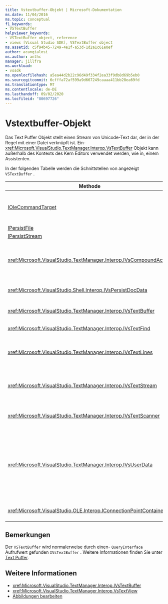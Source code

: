 ```yaml
---
title: Vstextbuffer-Objekt | Microsoft-Dokumentation
ms.date: 11/04/2016
ms.topic: conceptual
f1_keywords:
- VSTextBuffer
helpviewer_keywords:
- VSTextBuffer object, reference
- views [Visual Studio SDK], VSTextBuffer object
ms.assetid: c5f94b45-7249-4e1f-a53d-1d2a1c61e0ef
author: acangialosi
ms.author: anthc
manager: jillfra
ms.workload:
- vssdk
ms.openlocfilehash: a5ea44d2b22c96d49f334f2ea33f9db8d69b5eb0
ms.sourcegitcommit: 6cfffa72af599a9d667249caaaa411bb28ea69fd
ms.translationtype: MT
ms.contentlocale: de-DE
ms.lasthandoff: 09/02/2020
ms.locfileid: "80697726"
---
```

# <a name="vstextbuffer-object"></a>Vstextbuffer-Objekt
Das Text Puffer Objekt stellt einen Stream von Unicode-Text dar, der in der Regel mit einer Datei verknüpft ist. Ein- <xref:Microsoft.VisualStudio.TextManager.Interop.VsTextBuffer> Objekt kann außerhalb des Kontexts des Kern Editors verwendet werden, wie in, einem Assistenten.

 In der folgenden Tabelle werden die Schnittstellen von angezeigt `VSTextBuffer` .

|Methode|BESCHREIBUNG|
|------------|-----------------|
|[IOleCommandTarget](/windows/desktop/api/docobj/nn-docobj-iolecommandtarget)|Standard-OLE-Schnittstelle. Wird für die rückgängig-/Wiederholungs-Behandlung im Puffer verwendet.|
|[IPersistFile](/windows/desktop/api/objidl/nn-objidl-ipersistfile)|Standard-OLE-Schnittstelle.|
|[IPersistStream](/windows/desktop/api/objidl/nn-objidl-ipersiststream)|Standard-OLE-Schnittstelle.|
|<xref:Microsoft.VisualStudio.TextManager.Interop.IVsCompoundAction>|Ermöglicht die Erstellung von zuordnungsaktionen (d. h. Aktionen, die in einer einzelnen Rückgängig/Wiederholen-Einheit gruppiert sind).|
|<xref:Microsoft.VisualStudio.Shell.Interop.IVsPersistDocData>|Ermöglicht die Persistenz von Dokument Daten, die vom Text Puffer verwaltet werden.|
|<xref:Microsoft.VisualStudio.TextManager.Interop.IVsTextBuffer>|Stellt grundlegende Dienste bereit. wird von vielen Clients verwendet.|
|<xref:Microsoft.VisualStudio.TextManager.Interop.IVsTextFind>|Wird zum Durchsuchen eines Puffers verwendet.|
|<xref:Microsoft.VisualStudio.TextManager.Interop.IVsTextLines>|Bietet Lese-und Schreibfunktionen mit zweidimensionalen Koordinaten. Erbt von `IVsTextBuffer`.|
|<xref:Microsoft.VisualStudio.TextManager.Interop.IVsTextStream>|Bietet Lese-und Schreibfunktionen mithilfe eindimensionaler Koordinaten. Erbt von `IVsTextBuffer`.|
|<xref:Microsoft.VisualStudio.TextManager.Interop.IVsTextScanner>|Bietet schnellen, streamorientierten, sequenziellen Zugriff auf Text im Puffer.|
|<xref:Microsoft.VisualStudio.TextManager.Interop.IVsUserData>|Ermöglicht den Zugriff auf eine generische Auflistung von Eigenschaften. Die wichtigste Eigenschaft ist der Name oder Moniker des Puffers. Mit dieser Schnittstelle können Sie Ihre eigenen zufälligen Daten im Puffer speichern, indem Sie eine GUID erstellen und Sie als Schlüssel verwenden.|
|<xref:Microsoft.VisualStudio.OLE.Interop.IConnectionPointContainer>|Unterstützt Verbindungspunkte für Ereignisse.|

## <a name="remarks"></a>Bemerkungen
 Der `VSTextBuffer` wird normalerweise durch einen- `QueryInterface` Aufrufwert gefunden `IVsTextBuffer` . Weitere Informationen finden Sie unter [Text Puffer](/visualstudio/extensibility/accessing-the-text-buffer-by-using-the-legacy-api?view=vs-2015).

## <a name="see-also"></a>Weitere Informationen
- <xref:Microsoft.VisualStudio.TextManager.Interop.IVsTextBuffer>
- <xref:Microsoft.VisualStudio.TextManager.Interop.VsTextView>
- [Abbildungen bearbeiten](https://www.microsoft.com/download/details.aspx?id=55984)
